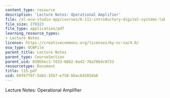 ```yaml
---
content_type: resource
description: 'Lecture Notes: Operational Amplifier'
file: /ol-ocw-studio-app/courses/6-111-introductory-digital-systems-laboratory-fall-2002/60f67f8f5eb135b7e758bbac64285da6_l15.pdf
file_size: 270323
file_type: application/pdf
learning_resource_types:
- Lecture Notes
license: https://creativecommons.org/licenses/by-nc-sa/4.0/
ocw_type: OCWFile
parent_title: Lecture Notes
parent_type: CourseSection
parent_uid: 030b5ec1-7d33-6662-6a42-76a7064c0733
resourcetype: Document
title: l15.pdf
uid: 60f67f8f-5eb1-35b7-e758-bbac64285da6
---
```

Lecture Notes: Operational Amplifier
